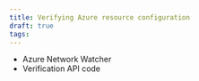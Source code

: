 ```yaml
---
title: Verifying Azure resource configuration
draft: true
tags:
---
```


* Azure Network Watcher
* Verification API code
